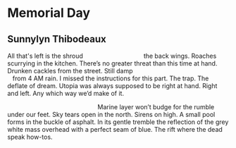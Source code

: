# Memorial Day
## Sunnylyn Thibodeaux
All that's left is the shroud
                                  the back wings. Roaches
scurrying in the kitchen. There’s no
greater threat than this time at hand.
      Drunken cackles from the street. Still damp
                                                         from 4 AM rain.
I missed the instructions for this part. The trap.
The deflate of dream. Utopia was always
supposed to be right at hand. Right and left.
Any which way we’d make of it.


                                                    Marine layer
won’t budge for the rumble under our feet. Sky
tears open in the north. Sirens
on high. A small pool forms
in the buckle of asphalt.
In its gentle tremble
the reflection of the grey
white mass overhead
with a perfect seam of blue.
The rift where
the dead speak
how-tos.